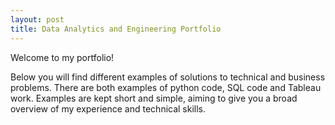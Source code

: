 ```yaml
---
layout: post
title: Data Analytics and Engineering Portfolio
---
```

<!--<img src="/images/fulls/01.jpg" class="fit image">-->
Welcome to my portfolio!

Below you will find different examples of solutions to technical and business problems. There are both examples of python code, SQL code and Tableau work. Examples are kept short and simple, aiming to give you a broad overview of my experience and technical skills.